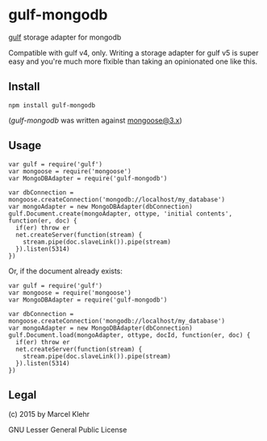 # gulf-mongodb
[gulf](http://github.com/marcelklehr/gulf#readme) storage adapter for mongodb

Compatible with gulf v4, only. Writing a storage adapter for gulf v5 is super easy and you're much more flxible than taking an opinionated one like this.

## Install

```
npm install gulf-mongodb
```

(*gulf-mongodb* was written against mongoose@3.x)

## Usage

```
var gulf = require('gulf')
var mongoose = require('mongoose')
var MongoDBAdapter = require('gulf-mongodb')

var dbConnection = mongoose.createConnection('mongodb://localhost/my_database')
var mongoAdapter = new MongoDBAdapter(dbConnection)
gulf.Document.create(mongoAdapter, ottype, 'initial contents', function(er, doc) {
  if(er) throw er
  net.createServer(function(stream) {
    stream.pipe(doc.slaveLink()).pipe(stream)
  }).listen(5314)
})
```

Or, if the document already exists:

```
var gulf = require('gulf')
var mongoose = require('mongoose')
var MongoDBAdapter = require('gulf-mongodb')

var dbConnection = mongoose.createConnection('mongodb://localhost/my_database')
var mongoAdapter = new MongoDBAdapter(dbConnection)
gulf.Document.load(mongoAdapter, ottype, docId, function(er, doc) {
  if(er) throw er
  net.createServer(function(stream) {
    stream.pipe(doc.slaveLink()).pipe(stream)
  }).listen(5314)
})
```

## Legal
(c) 2015 by Marcel Klehr

GNU Lesser General Public License
